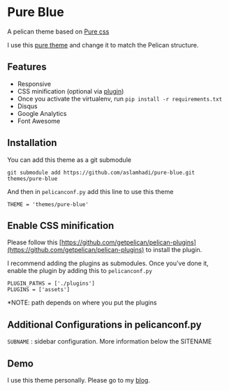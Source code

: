 # Pure Blue
A pelican theme based on [Pure css](http://purecss.io/)

I use this [pure theme](http://purecss.io/layouts/blog/) and change it to match the Pelican structure.

## Features

* Responsive
* CSS minification (optional via [plugin](https://github.com/aslamhadi/pure-blue))
* Once you activate the virtualenv, run `pip install -r requirements.txt`
* Disqus
* Google Analytics
* Font Awesome

## Installation

You can add this theme as a git submodule

```
git submodule add https://github.com/aslamhadi/pure-blue.git themes/pure-blue
```

And then in `pelicanconf.py` add this line to use this theme

```
THEME = 'themes/pure-blue'
```

## Enable CSS minification

Please follow this [https://github.com/getpelican/pelican-plugins](https://github.com/getpelican/pelican-plugins) to install the plugin. 

I recommend adding the plugins as submodules. Once you've done it, enable the plugin by adding this to `pelicanconf.py`

```
PLUGIN_PATHS = ['./plugins']
PLUGINS = ['assets']
```

*NOTE: path depends on where you put the plugins

## Additional Configurations in pelicanconf.py

`SUBNAME` : sidebar configuration. More information below the SITENAME

## Demo

I use this theme personally. Please go to my [blog](http://commitcode.com/).
